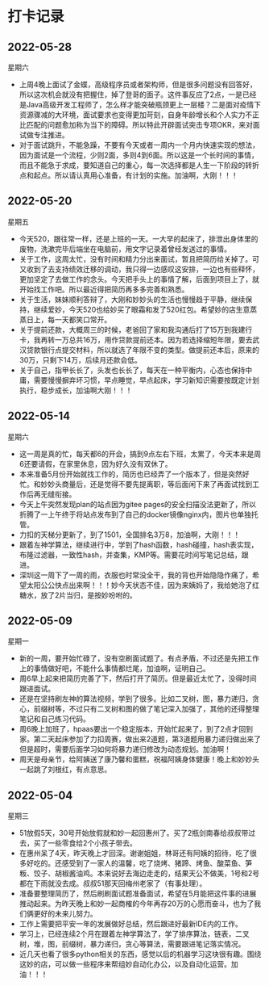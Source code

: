 # 打卡记录

## 2022-05-28

星期六

* 上周4晚上面试了金蝶，高级程序员或者架构师，但是很多问题没有回答好，所以这次机会就没有把握住，掉了登哥的面子。这件事反应了2点，一是已经是Java高级开发工程师了，怎么样才能突破瓶颈更上一层楼？二是面对疫情下资源骤减的大环境，面试要求也变得更加苛刻，自身年龄增长和个人实力不正比匹配的问题愈加称为当下的障碍。所以特此开辟面试突击专项OKR，来对面试做专注推进。
* 对于面试跳升，不能急躁，不要有今天或者一周内一个月内快速实现的想法，因为面试是一个流程，少则2面，多则4到6面。所以这是一个长时间的事情，而且不能急于求成，要知道自己的重心，每一次选择都是人生一下阶段的转折点和起点。所以请认真用心准备，有计划的实施。加油啊，大刚！！！

## 2022-05-20

星期五

* 今天520，跟往常一样，还是上班的一天。一大早的起床了，排泄出身体里的废物，洗漱完毕后端坐在电脑前，用文字记录着曾经发送过的事情。
* 关于工作，这周太忙，没有时间和精力分出来面试，暂且把简历给关掉了。可又收到了去支持绩效迁移的调动，我只得一边感叹这安排，一边也有些释怀，更加坚定了去做工作的念头。今天把手头上的事情了解，后面到项目上了，就开始找工作吧。所以最近得把简历再多多完善和熟悉。
* 关于生活，妹妹顺利答辩了，大刚和妙妙头的生活也慢慢趋于平静，继续保持，继续爱妙，今天520也给妙买了眼霜和发了520红包。希望妙的店生意蒸蒸日上，每一天都笑口常开。
* 关于提前还款，大概周三的时候，老爸回了家和我沟通后打了15万到我建行卡，我再转一万总共16万，用作贷款提前还本。因为若选择缩短年限，要去武汉贷款银行点提交材料，所以就选了年限不变的类型。做提前还本后，原来的30万，只剩下14万，后续月还款会低。
* 关于自己，指甲长长了，头发也长长了，每天在一种平衡内，心态也保持中庸，需要慢慢摒弃坏习惯，早点睡觉，早点起床，学习新知识需要按既定计划执行，稳步成长，加油啊大刚！！！

## 2022-05-14

星期六

* 这一周是真的忙，每天都6的开会，搞到9点左右下班，太累了，今天本来是周6还要请假，在家里休息，因为好久没有双休了。
* 本来准备5月份开始就找工作的，简历也已经弄了一个版本了，但是突然好忙。和妙妙头商量后，还是觉得不要先提离职，等后面闲下来了再面试找到工作后再无缝衔接。
* 今天上午突然发现plan的站点因为gitee pages的安全扫描没法更新了，所以折腾了一上午终于将站点发布到了自己的docker镜像nginx内，图片也单独托管。
* 力扣的天梯分更新了，到了1501，全国排名3万8，加油啊，大刚！！！
* 跟着左神学算法，继续进行中，学到了hash函数，hash碰撞，hash表实现，布隆过滤器，一致性hash，并查集，KMP等。需要花时间写笔记总结，跟进。
* 深圳这一周下了一周的雨，衣服也时常没全干，我的背也开始隐隐作痛了，希望太阳公公快点出来啊！！！妙今天状态不佳，因为来姨妈了，我给她泡了红糖水，放了2片当归，是按妙吩咐的。

## 2022-05-09

星期一

* 新的一周，要开始忙碌了，没有空刷面试题了。有点矛盾，不过还是先把工作上的事情做好吧，不能什么事情都烂尾，加油啊，证明自己。
* 周6早上起来把简历完善了下，然后打开了简历。但是最近太忙了，没得时间跟进面试。
* 还是在坚持刷左神的算法视频，学到了很多。比如二叉树，图，暴力递归，贪心，前缀树等，不过只有二叉树和图的做了笔记深入加强了，其他的还得整理笔记和自己练习代码。
* 周6晚上加班了，hpaas要出一个稳定版本，开始忙起来了，到了2点才回到家。第二天起床参加了力扣周赛，做出来2道题，第3道题用暴力递归做出来了但是超时，需要后面学习如何将暴力递归修改为动态规划。加油啊！
* 周天是母亲节，给阿姨送了康乃馨和蛋糕，祝福阿姨身体健康！晚上和妙妙头一起跳了刘根红，有点意思。

## 2022-05-04

星期三

* 51放假5天，30号开始放假就和妙一起回惠州了。买了2瓶剑南春给叔叔带过去，买了一些零食给2个小孩子带去。
* 在惠州呆了4天，昨天晚上才回深。谢谢姐姐，林哥还有阿姨的招待，吃了很多好吃的。还感受到了一家人的温馨，吃了烧烤、猪蹄、烤鱼、酸菜鱼、笋粄、饺子、胡椒酱油鸡。本来说好去海边走走的，结果天公不做美，1号和2号都在下雨就没去成。叔叔51那天回梅州老家了（有事处理）。
* 准备要整理简历了，然后刷刷面试题准备面试，希望在5月能把这件事的进展推动起来。为昨天晚上和妙一起商榷的今年再存20万的心愿而奋斗，也为了我们俩更好的未来儿努力。
* 工作上需要把平安一年的发展做好总结，然后跟进好最新IDE内的工作。
* 学习上，已经连续2个月在跟着左神学算法了，学了排序算法，链表，二叉树，堆，图，前缀树，暴力递归，贪心等算法，需要跟进笔记落实情况。
* 近几天也看了很多python相关的东西，感觉以后的机器学习这块很有趣。围绕这妙的店，可以做一些程序来帮组妙自动化办公，以及自动化运营。加油！！！